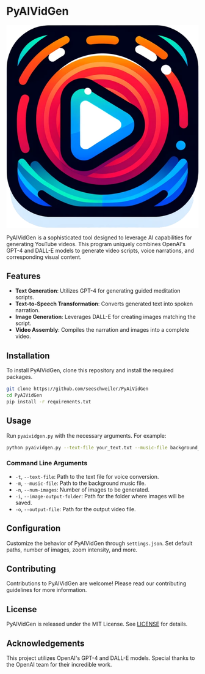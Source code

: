 # PyAIVidGen

![PyAIVidGen Logo](logo.png)

PyAIVidGen is a sophisticated tool designed to leverage AI capabilities for generating YouTube videos. This program uniquely combines OpenAI's GPT-4 and DALL-E models to generate video scripts, voice narrations, and corresponding visual content.

## Features

- **Text Generation**: Utilizes GPT-4 for generating guided meditation scripts.
- **Text-to-Speech Transformation**: Converts generated text into spoken narration.
- **Image Generation**: Leverages DALL-E for creating images matching the script.
- **Video Assembly**: Compiles the narration and images into a complete video.

## Installation

To install PyAIVidGen, clone this repository and install the required packages.

```bash
git clone https://github.com/seeschweiler/PyAiVidGen
cd PyAIVidGen
pip install -r requirements.txt
```

## Usage

Run `pyaividgen.py` with the necessary arguments. For example:

```bash
python pyaividgen.py --text-file your_text.txt --music-file background_music.mp3
```

### Command Line Arguments

- `-t`, `--text-file`: Path to the text file for voice conversion.
- `-m`, `--music-file`: Path to the background music file.
- `-n`, `--num-images`: Number of images to be generated.
- `-i`, `--image-output-folder`: Path for the folder where images will be saved.
- `-o`, `--output-file`: Path for the output video file.

## Configuration

Customize the behavior of PyAIVidGen through `settings.json`. Set default paths, number of images, zoom intensity, and more.

## Contributing

Contributions to PyAIVidGen are welcome! Please read our contributing guidelines for more information.

## License

PyAIVidGen is released under the MIT License. See [LICENSE](LICENSE) for details.

## Acknowledgements

This project utilizes OpenAI's GPT-4 and DALL-E models. Special thanks to the OpenAI team for their incredible work.


